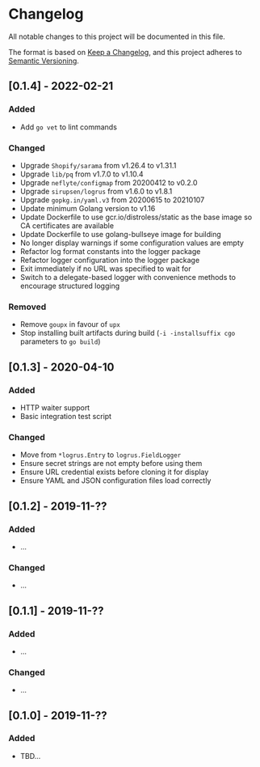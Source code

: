 # Changelog
All notable changes to this project will be documented in this file.

The format is based on [Keep a Changelog](https://keepachangelog.com/en/1.0.0/),
and this project adheres to [Semantic Versioning](https://semver.org/spec/v2.0.0.html).

## [0.1.4] - 2022-02-21
### Added
- Add `go vet` to lint commands

### Changed
- Upgrade `Shopify/sarama` from v1.26.4 to v1.31.1
- Upgrade `lib/pq` from v1.7.0 to v1.10.4
- Upgrade `neflyte/configmap` from 20200412 to v0.2.0
- Upgrade `sirupsen/logrus` from v1.6.0 to v1.8.1
- Upgrade `gopkg.in/yaml.v3` from 20200615 to 20210107
- Update minimum Golang version to v1.16
- Update Dockerfile to use gcr.io/distroless/static as the base image so CA certificates are available
- Update Dockerfile to use golang-bullseye image for building
- No longer display warnings if some configuration values are empty
- Refactor log format constants into the logger package
- Refactor logger configuration into the logger package
- Exit immediately if no URL was specified to wait for
- Switch to a delegate-based logger with convenience methods to encourage structured logging

### Removed
- Remove `goupx` in favour of `upx`
- Stop installing built artifacts during build (`-i -installsuffix cgo` parameters to `go build`)

## [0.1.3] - 2020-04-10
### Added
- HTTP waiter support
- Basic integration test script

### Changed
- Move from `*logrus.Entry` to `logrus.FieldLogger`
- Ensure secret strings are not empty before using them
- Ensure URL credential exists before cloning it for display
- Ensure YAML and JSON configuration files load correctly

## [0.1.2] - 2019-11-??
### Added
- ...

### Changed
- ...

## [0.1.1] - 2019-11-??
### Added
- ...

### Changed
- ...

## [0.1.0] - 2019-11-??
### Added
- TBD...
